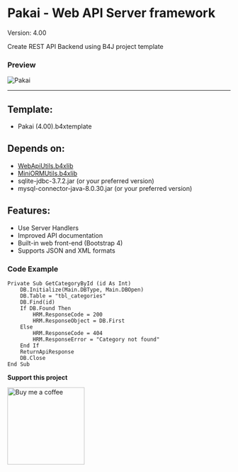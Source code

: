 # Pakai - Web API Server framework

Version: 4.00

Create REST API Backend using B4J project template

### Preview
![Pakai](../v4.00beta/pakai.png)

---

## Template:
- Pakai (4.00).b4xtemplate

## Depends on:
- [WebApiUtils.b4xlib](https://github.com/pyhoon/WebApiUtils-B4J)
- [MiniORMUtils.b4xlib](https://github.com/pyhoon/MiniORMUtils-B4X)
- sqlite-jdbc-3.7.2.jar (or your preferred version)
- mysql-connector-java-8.0.30.jar (or your preferred version)

## Features:
- Use Server Handlers
- Improved API documentation
- Built-in web front-end (Bootstrap 4)
- Supports JSON and XML formats

### Code Example
```basic
Private Sub GetCategoryById (id As Int)
	DB.Initialize(Main.DBType, Main.DBOpen)
	DB.Table = "tbl_categories"
	DB.Find(id)
	If DB.Found Then
		HRM.ResponseCode = 200
		HRM.ResponseObject = DB.First
	Else
		HRM.ResponseCode = 404
		HRM.ResponseError = "Category not found"
	End If
	ReturnApiResponse
	DB.Close
End Sub
```

**Support this project**

<a href="https://paypal.me/aeric80/"><img src="https://github.com/pyhoon/web-api-server-b4j/blob/v4.00beta/source/Objects/www/assets/img/sponsor.png" width="174" title="Buy me a coffee" /></a>

